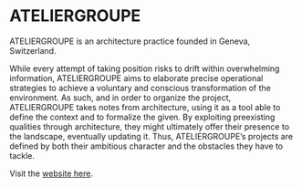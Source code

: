# ATELIERGROUPE 
ATELIERGROUPE is an architecture practice founded in Geneva, Switzerland.

While every attempt of taking position risks to drift within overwhelming information, ATELIERGROUPE aims to elaborate precise operational strategies to achieve a voluntary and conscious transformation of the environment. As such, and in order to organize the project, ATELIERGROUPE takes notes from architecture, using it as a tool able to define the context and to formalize the given. By exploiting preexisting qualities through architecture, they might ultimately offer their presence to the landscape, eventually updating it. Thus, ATELIERGROUPE’s projects are defined by both their ambitious character and the obstacles they have to tackle.


Visit the [website here](https://ateliergroupe.ch).